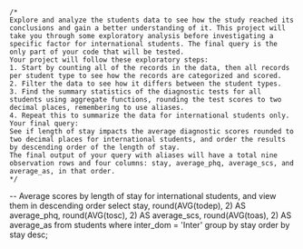 ```
/*
Explore and analyze the students data to see how the study reached its conclusions and gain a better understanding of it. This project will take you through some exploratory analysis before investigating a specific factor for international students. The final query is the only part of your code that will be tested.
Your project will follow these exploratory steps:
1. Start by counting all of the records in the data, then all records per student type to see how the records are categorized and scored.
2. Filter the data to see how it differs between the student types.
3. Find the summary statistics of the diagnostic tests for all students using aggregate functions, rounding the test scores to two decimal places, remembering to use aliases.
4. Repeat this to summarize the data for international students only.
Your final query:
See if length of stay impacts the average diagnostic scores rounded to two decimal places for international students, and order the results by descending order of the length of stay.
The final output of your query with aliases will have a total nine observation rows and four columns: stay, average_phq, average_scs, and average_as, in that order.
*/
```
-- Average scores by length of stay for international students, and view them in descending order
select stay, 
       round(AVG(todep), 2) AS average_phq, 
       round(AVG(tosc), 2) AS average_scs, 
       round(AVG(toas), 2) AS average_as
from students
where inter_dom = 'Inter'
group by stay
order by stay desc;
